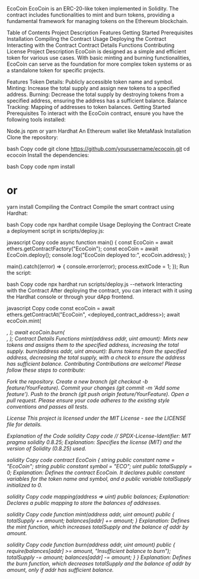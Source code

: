 EcoCoin
EcoCoin is an ERC-20-like token implemented in Solidity. The contract includes functionalities to mint and burn tokens, providing a fundamental framework for managing tokens on the Ethereum blockchain.

Table of Contents
Project Description
Features
Getting Started
Prerequisites
Installation
Compiling the Contract
Usage
Deploying the Contract
Interacting with the Contract
Contract Details
Functions
Contributing
License
Project Description
EcoCoin is designed as a simple and efficient token for various use cases. With basic minting and burning functionalities, EcoCoin can serve as the foundation for more complex token systems or as a standalone token for specific projects.

Features
Token Details: Publicly accessible token name and symbol.
Minting: Increase the total supply and assign new tokens to a specified address.
Burning: Decrease the total supply by destroying tokens from a specified address, ensuring the address has a sufficient balance.
Balance Tracking: Mapping of addresses to token balances.
Getting Started
Prerequisites
To interact with the EcoCoin contract, ensure you have the following tools installed:

Node.js
npm or yarn
Hardhat
An Ethereum wallet like MetaMask
Installation
Clone the repository:

bash
Copy code
git clone https://github.com/yourusername/ecocoin.git
cd ecocoin
Install the dependencies:

bash
Copy code
npm install
# or
yarn install
Compiling the Contract
Compile the smart contract using Hardhat:

bash
Copy code
npx hardhat compile
Usage
Deploying the Contract
Create a deployment script in scripts/deploy.js:

javascript
Copy code
async function main() {
    const EcoCoin = await ethers.getContractFactory("EcoCoin");
    const ecoCoin = await EcoCoin.deploy();
    console.log("EcoCoin deployed to:", ecoCoin.address);
}

main().catch((error) => {
    console.error(error);
    process.exitCode = 1;
});
Run the script:

bash
Copy code
npx hardhat run scripts/deploy.js --network <your-network>
Interacting with the Contract
After deploying the contract, you can interact with it using the Hardhat console or through your dApp frontend.

javascript
Copy code
const ecoCoin = await ethers.getContractAt("EcoCoin", <deployed_contract_address>);
await ecoCoin.mint(<address>, <amount>);
await ecoCoin.burn(<address>, <amount>);
Contract Details
Functions
mint(address addr, uint amount): Mints new tokens and assigns them to the specified address, increasing the total supply.
burn(address addr, uint amount): Burns tokens from the specified address, decreasing the total supply, with a check to ensure the address has sufficient balance.
Contributing
Contributions are welcome! Please follow these steps to contribute:

Fork the repository.
Create a new branch (git checkout -b feature/YourFeature).
Commit your changes (git commit -m 'Add some feature').
Push to the branch (git push origin feature/YourFeature).
Open a pull request.
Please ensure your code adheres to the existing style conventions and passes all tests.

License
This project is licensed under the MIT License - see the LICENSE file for details.

Explanation of the Code
solidity
Copy code
// SPDX-License-Identifier: MIT
pragma solidity 0.8.25;
Explanation: Specifies the license (MIT) and the version of Solidity (0.8.25) used.

solidity
Copy code
contract EcoCoin {
    string public constant name = "EcoCoin";
    string public constant symbol = "ECO";
    uint public totalSupply = 0;
Explanation: Defines the contract EcoCoin. It declares public constant variables for the token name and symbol, and a public variable totalSupply initialized to 0.

solidity
Copy code
    mapping(address => uint) public balances;
Explanation: Declares a public mapping to store the balances of addresses.

solidity
Copy code
    function mint(address addr, uint amount) public {
        totalSupply += amount;
        balances[addr] += amount;
    }
Explanation: Defines the mint function, which increases totalSupply and the balance of addr by amount.

solidity
Copy code
    function burn(address addr, uint amount) public {
        require(balances[addr] >= amount, "Insufficient balance to burn");
        totalSupply -= amount;
        balances[addr] -= amount;
    }
}
Explanation: Defines the burn function, which decreases totalSupply and the balance of addr by amount, only if addr has sufficient balance.
